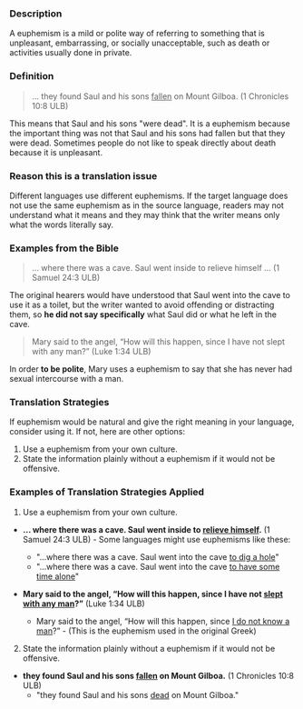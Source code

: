 
### Description

A euphemism is a mild or polite way of referring to something that is unpleasant, embarrassing, or socially unacceptable, such as death or activities usually done in private. 

### Definition

>... they found Saul and his sons <u>fallen</u> on Mount Gilboa. (1 Chronicles 10:8 ULB)

This means that Saul and his sons "were dead". It is a euphemism because the important thing was not that Saul and his sons had fallen but that they were dead. Sometimes people do not like to speak directly about death because it is unpleasant.

### Reason this is a translation issue 

Different languages use different euphemisms. If the target language does not use the same euphemism as in the source language, readers may not understand what it means and they may think that the writer means only what the words literally say.

### Examples from the Bible

>... where there was a cave. Saul went inside to relieve himself ... (1 Samuel 24:3 ULB)

The original hearers would have understood that Saul went into the cave to use it as a toilet, but the writer wanted to avoid offending or distracting them, so **he did not say specifically** what Saul did or what he left in the cave.

> Mary said to the angel, “How will this happen, since I have not slept with any man?” (Luke 1:34 ULB)

In order **to be polite**, Mary uses a euphemism to say that she has never had sexual intercourse with a man. 

### Translation Strategies

If euphemism would be natural and give the right meaning in your language, consider using it. If not, here are other options:

  1. Use a euphemism from your own culture.
  1. State the information plainly without a euphemism if it would not be offensive.

### Examples of Translation Strategies Applied

1) Use a euphemism from your own culture.

* **... where there was a cave. Saul went inside to <u>relieve himself</u>.** (1 Samuel 24:3 ULB) - Some languages might use euphemisms like these: 
    * "...where there was a cave. Saul went into the cave <u>to dig a hole</u>" 
    * "...where there was a cave. Saul went into the cave <u>to have some time alone</u>" 

* **Mary said to the angel, “How will this happen, since I have not <u>slept with any man</u>?”** (Luke 1:34 ULB)  
    * Mary said to the angel, “How will this happen, since <u>I do not know a man</u>?” - (This is the euphemism used in the original Greek)

2) State the information plainly without a euphemism if it would not be offensive.

* **they found Saul and his sons <u>fallen</u> on Mount Gilboa.** (1 Chronicles 10:8 ULB)
    * "they found Saul and his sons <u>dead</u> on Mount Gilboa."